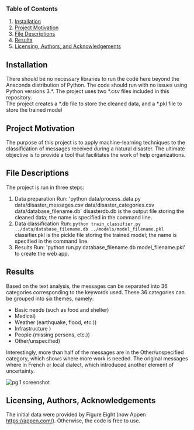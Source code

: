 
### Table of Contents

1. [Installation](#installation)
2. [Project Motivation](#motivation)
3. [File Descriptions](#files)
4. [Results](#results)
5. [Licensing, Authors, and Acknowledgements](#licensing)

## Installation <a name="installation"></a>

There should be no necessary libraries to run the code here beyond the Anaconda distribution of Python.  The code should run with no issues using Python versions 3.*.
The project uses two *.csv files included in this repository.  
The project creates a *.db file to store the cleaned data, and a *.pkl file to store the trained model

## Project Motivation<a name="motivation"></a>

The purpose of this project is to apply machine-learning techniques to the classification of messages received during a natural disaster.  The ultimate objective is to provide a tool that facilitates the work of help organizations.

## File Descriptions <a name="files"></a>

The project is run in three steps:  
1. Data preparation
Run: 'python data/process_data.py data/disaster_messages.csv data/disaster_categories.csv data/database_filename.db` 
disasterdb.db is the output file storing the cleaned data; the name is specified in the command line.
2. Data classification
Run: `python train_classifier.py ../data/database_filename.db ../models/model_filename.pkl`
classifier.pkl is the pickle file storing the trained model; the name is specified in the command line.
3. Results 
Run: 'python run.py database_filename.db model_filename.pkl' to create the web app.

## Results<a name="results"></a>

Based on the text analysis, the messages can be separated into 36 categories corresponding to the keywords used. These 36 categories can be grouped into six themes, namely: 

  * Basic needs (such as food and shelter)
  * Medical)
  * Weather (earthquake, flood, etc.))
  * Infrastructure )
  * People (missing persons, etc.))
  * Other/unspecified)

Interestingly, more than half of the messages are in the Other/unspecified category, which shows where more work is needed.  The original messages where in French or local dialect, which introduced another element of uncertainty.

![](../img/disaster_results_sm.png "pg.1 screenshot")

## Licensing, Authors, Acknowledgements<a name="licensing"></a>
The initial data were provided by Figure Eight (now Appen https://appen.com/).  Otherwise, the code is free to use.
